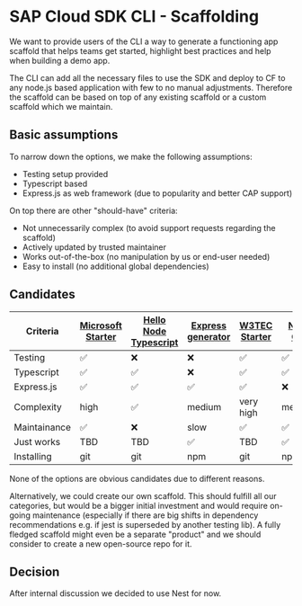 # SAP Cloud SDK CLI - Scaffolding

We want to provide users of the CLI a way to generate a functioning app scaffold that helps teams get started, highlight best practices and help when building a demo app.

The CLI can add all the necessary files to use the SDK and deploy to CF to any node.js based application with few to no manual adjustments.
Therefore the scaffold can be based on top of any existing scaffold or a custom scaffold which we maintain.

## Basic assumptions

To narrow down the options, we make the following assumptions:

- Testing setup provided
- Typescript based
- Express.js as web framework (due to popularity and better CAP support)

On top there are other "should-have" criteria:

- Not unnecessarily complex (to avoid support requests regarding the scaffold)
- Actively updated by trusted maintainer
- Works out-of-the-box (no manipulation by us or end-user needed)
- Easy to install (no additional global dependencies)

## Candidates

| Criteria     | [Microsoft Starter](https://github.com/microsoft/TypeScript-Node-Starter) | [Hello Node Typescript](https://github.com/larkintuckerllc/hello-nodejs-typescript) | [Express generator](https://github.com/expressjs/generator) | [W3TEC Starter](https://github.com/w3tecch/express-typescript-boilerplate) | [Nest CLI](https://github.com/nestjs/nest-cli) |
| ------------ | ------------------------------------------------------------------------- | ----------------------------------------------------------------------------------- | ----------------------------------------------------------- | -------------------------------------------------------------------------- | ---------------------------------------------- |
| Testing      | ✅                                                                        | ❌                                                                                  | ❌                                                          | ✅                                                                         | ✅                                             |
| Typescript   | ✅                                                                        | ✅                                                                                  | ❌                                                          | ✅                                                                         | ✅                                             |
| Express.js   | ✅                                                                        | ✅                                                                                  | ✅                                                          | ✅                                                                         | ❌                                             |
| Complexity   | high                                                                      | ✅                                                                                  | medium                                                      | very high                                                                  | medium                                         |
| Maintainance | ✅                                                                        | ❌                                                                                  | slow                                                        | ✅                                                                         | ✅                                             |
| Just works   | TBD                                                                       | TBD                                                                                 | ✅                                                          | TBD                                                                        | ✅                                             |
| Installing   | git                                                                       | git                                                                                 | npm                                                         | git                                                                        | npm                                            |

None of the options are obvious candidates due to different reasons.

Alternatively, we could create our own scaffold.
This should fulfill all our categories, but would be a bigger initial investment and would require on-going maintenance (especially if there are big shifts in dependency recommendations e.g. if jest is superseded by another testing lib).
A fully fledged scaffold might even be a separate "product" and we should consider to create a new open-source repo for it.

## Decision

After internal discussion we decided to use Nest for now.
